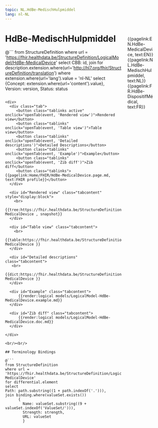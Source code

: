 ```yaml
---
topic: NL.HdBe-MedischHulpmiddel
lang: nl-NL
---
```


<div style="float:right;width:85px;padding:10px;margin:10">
<p>{{pagelink:EN.HdBe-MedicalDevice, text:EN}}  {{pagelink:NL.HdBe-MedischHulpmiddel, text:NL}}  {{pagelink:FR.HdBe-DispositifMédical, text:FR}}<p>
</div>

# HdBe-MedischHulpmiddel



@```
from StructureDefinition
where url = 'https://fhir.healthdata.be/StructureDefinition/LogicalModel/HdBe-MedicalDevice'
select 
CBB: id,
join for description.extension.where(url='http://hl7.org/fhir/StructureDefinition/translation') where extension.where(url='lang').value = 'nl-NL' select {Concept: extension.where(url='content').value}, 
Version: version,
Status: status
```

<div>
  <div class="tab">
     <button class="tablinks active" onclick="openTab(event, 'Rendered view')">Rendered view</button>
     <button class="tablinks" onclick="openTab(event, 'Table view')">Table view</button>
     <button class="tablinks" onclick="openTab(event, 'Detailed descriptions')">Detailed Descriptions</button>
     <button class="tablinks" onclick="openTab(event, 'Example')">Example</button>
     <button class="tablinks" onclick="openTab(event, 'Zib diff')">Zib diff</button>
     <button class="tablinks">{{pagelink:Home/FHIR/HdBe-MedicalDevice.page.md, text:FHIR profile}}</button>
  </div>

  <div id="Rendered view" class="tabcontent" style="display:block">
    <br>
      {{tree:https://fhir.healthdata.be/StructureDefinition/LogicalModel/HdBe-MedicalDevice , snapshot}}
  </div>

  <div id="Table view" class="tabcontent">
    <br>
      {{table:https://fhir.healthdata.be/StructureDefinition/LogicalModel/HdBe-MedicalDevice }}
  </div>

  <div id="Detailed descriptions" class="tabcontent">
   <br>
      {{dict:https://fhir.healthdata.be/StructureDefinition/LogicalModel/HdBe-MedicalDevice }}
  </div>

  <div id="Example" class="tabcontent">
      {{render:logical models/LogicalModel-HdBe-MedicalDevice.example.md}}
  </div>

  <div id="Zib diff" class="tabcontent">
      {{render:logical models/LogicalModel-HdBe-MedicalDevice.doc.md}}
  </div>

</div>

<br/><br/> 

## Terminology Bindings

@```
from StructureDefinition
where url = 'https://fhir.healthdata.be/StructureDefinition/LogicalModel/HdBe-MedicalDevice'
for differential.element
select
Path: path.substring((1 + path.indexOf('.'))),
join binding.where(valueSet.exists())
      { 
        Name: valueSet.substring((9 + valueSet.indexOf('ValueSet/'))),
        Strength: strength,
        URL: valueSet
        }
```  